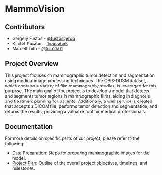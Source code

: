 # MammoVision

## Contributors

* Gergely Füstös - [@fustosgergo](https://github.com/fustosgergo)
* Kristóf Pásztor - [@pasztork](https://github.com/pasztork)
* Marcell Tóth - [@tmb2k01](https://github.com/tmb2k01)

## Project Overview

This project focuses on mammographic tumor detection and segmentation using medical image processing techniques. The CBIS-DDSM dataset, which contains a variety of film mammography studies, is leveraged for this purpose. The main goal of the project is to develop a model that detects and segments tumor regions in mammographic films, aiding in diagnosis and treatment planning for patients. Additionally, a web service is created that accepts a DICOM file, performs tumor detection and segmentation, and returns the results, providing a valuable tool for medical professionals.

## Documentation

For more details on specific parts of our project, please refer to the following:

* [Data Preparation](doc/data_preparation.md): Steps for preparing mammographic images for the model.
* [Project Plan](doc/project_plan.md): Outline of the overall project objectives, timelines, and milestones.
